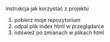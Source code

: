 instrukcja jak korzystać z projektu

1. pobierz moje repozytorium
2. odpal plik index html w przeglądarce
3. odśwież po zmianach w plikach html